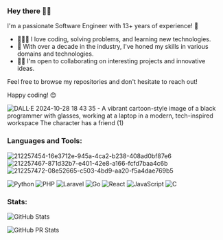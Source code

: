 ### Hey there 👋🏾

I'm a passionate Software Engineer with 13+ years of experience! 🚀

- 👨🏾‍💻 I love coding, solving problems, and learning new technologies.
- 💼 With over a decade in the industry, I've honed my skills in various domains and technologies.
- 🤝🏾 I'm open to collaborating on interesting projects and innovative ideas.

Feel free to browse my repositories and don't hesitate to reach out!

Happy coding! 😊

![DALL·E 2024-10-28 18 43 35 - A vibrant cartoon-style image of a black programmer with glasses, working at a laptop in a modern, tech-inspired workspace  The character has a friend (1)](https://github.com/user-attachments/assets/3091824a-c529-42d1-a6ca-5512ffcd79e3)

 ### Languages and Tools:
 ![212257454-16e3712e-945a-4ca2-b238-408ad0bf87e6](https://github.com/user-attachments/assets/ba426fbe-0a82-4f8e-9bab-f2ce4f7c9218)
 ![212257467-871d32b7-e401-42e8-a166-fcfd7baa4c6b](https://github.com/user-attachments/assets/de56bbb4-de36-4198-ad2c-22db40a35ff6)
 ![212257472-08e52665-c503-4bd9-aa20-f5a4dae769b5](https://github.com/user-attachments/assets/dec40366-d45f-448d-8f28-8b68ad9ec98f)

![Python](https://img.shields.io/badge/python-3670A0?style=for-the-badge&logo=python&logoColor=ffdd54)
![PHP](https://img.shields.io/badge/php-%23777BB4.svg?style=for-the-badge&logo=php&logoColor=white)
![Laravel](https://img.shields.io/badge/laravel-%23FF2D20.svg?style=for-the-badge&logo=laravel&logoColor=white)
![Go](https://img.shields.io/badge/go-%2300ADD8.svg?style=for-the-badge&logo=go&logoColor=white)
![React](https://img.shields.io/badge/react-%2320232a.svg?style=for-the-badge&logo=react&logoColor=%2361DAFB)
![JavaScript](https://img.shields.io/badge/javascript-%23323330.svg?style=for-the-badge&logo=javascript&logoColor=%23F7DF1E)
![C](https://img.shields.io/badge/c-%23239120.svg?style=for-the-badge&logo=c&logoColor=white)

### Stats:
![GitHub Stats](https://github-readme-streak-stats.herokuapp.com/?user=schulerj89&theme=tokyonight&hide_border=true&hide_total_contributions=true)

![GitHub PR Stats](https://github-readme-stats.vercel.app/api/top-langs/?username=schulerj89&theme=vue-dark&show_icons=true&hide_border=true&hide_progress=true)
